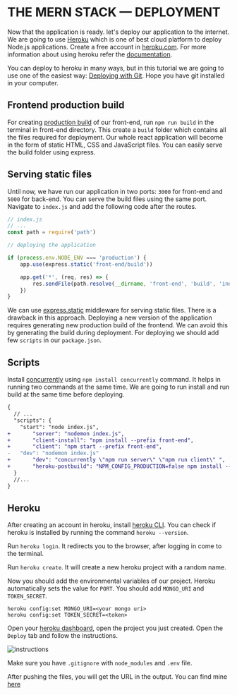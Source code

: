 # THE **MERN** STACK — DEPLOYMENT

Now that the application is ready. let's deploy our application to the internet. We are going to use [Heroku](https://heroku.com/) which is one of best cloud platform to deploy Node.js applications. Create a free account in [heroku.com](https://id.heroku.com/login). For more information about using heroku refer the [documentation](https://devcenter.heroku.com/articles/getting-started-with-nodejs).

You can deploy to heroku in many ways, but in this tutorial we are going to use one of the easiest way: [Deploying with Git](https://devcenter.heroku.com/categories/deploying-with-git). Hope you have git installed in your computer.

## Frontend production build

For creating [production build](https://create-react-app.dev/docs/production-build/) of our front-end, run `npm run build` in the terminal in front-end directory. This create a `build` folder which contains all the files required for deployment. Our whole react application will become in the form of static HTML, CSS and JavaScript files. You can easily serve the build folder using express.

## Serving static files

Until now, we have run our application in two ports: `3000` for front-end and `5000` for back-end. You can serve the build files using the same port. Navigate to `index.js` and add the following code after the routes.

```js
// index.js
// ...
const path = require('path')

// deploying the application

if (process.env.NODE_ENV === 'production') {
	app.use(express.static('front-end/build'))

	app.get('*', (req, res) => {
		res.sendFile(path.resolve(__dirname, 'front-end', 'build', 'index.html'))
	})
}

```

We can use [express.static](https://expressjs.com/en/starter/static-files.html) middleware for serving static files. There is a drawback in this approach. Deploying a new version of the application requires generating new production build of the frontend. We can avoid this by generating the build during deployment. For deploying we should add few `scripts` in our `package.json`.

## Scripts

Install [concurrently](https://www.npmjs.com/package/concurrently) using `npm install concurrently` command. It helps in running two commands at the same time. We are going to run install and run build at the same time before deploying.

```diff
{
  // ...
  "scripts": {
    "start": "node index.js",
+		"server": "nodemon index.js",
+		"client-install": "npm install --prefix front-end",
+		"client": "npm start --prefix front-end",
-   "dev": "nodemon index.js"
+		"dev": "concurrently \"npm run server\" \"npm run client\" ",
+		"heroku-postbuild": "NPM_CONFIG_PRODUCTION=false npm install --prefix front-end && npm run build --front-end client"
  }
  //...
}
```

## Heroku

After creating an account in heroku, install [heroku CLI](https://devcenter.heroku.com/articles/heroku-cli). You can check if heroku is installed by running the command `heroku --version`.

Run `heroku login`. It redirects you to the browser, after logging in come to the terminal.

Run `heroku create`. It will create a new heroku project with a random name.

Now you should add the environmental variables of our project. Heroku automatically sets the value for `PORT`. You should add `MONGO_URI` and `TOKEN_SECRET`.

```
heroku config:set MONGO_URI=<your mongo uri>
heroku config:set TOKEN_SECRET=<token>
```

Open your [heroku dashboard](https://dashboard.heroku.com), open the project you just created. Open the `Deploy` tab and follow the instructions.

![instructions]()

Make sure you have `.gitignore` with `node_modules` and `.env` file. 

After pushing the files, you will get the URL in the output. You can find mine [here](https://quiet-reef-77052.herokuapp.com/)